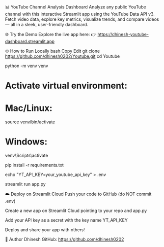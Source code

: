 📊 YouTube Channel Analysis Dashboard
Analyze any public YouTube channel with this interactive Streamlit app using the YouTube Data API v3.
Fetch video data, explore key metrics, visualize trends, and compare videos — all in a sleek, user-friendly dashboard.

🌐 Try the Demo
Explore the live app here:
👉 https://dhinesh-youtube-dashboard.streamlit.app

⚙️ How to Run Locally
bash
Copy
Edit
git clone https://github.com/dhinesh0202/Youtube.git
cd Youtube

python -m venv venv
# Activate virtual environment:
# Mac/Linux:
source venv/bin/activate
# Windows:
venv\Scripts\activate

pip install -r requirements.txt

echo "YT_API_KEY=your_youtube_api_key" > .env

streamlit run app.py

☁️ Deploy on Streamlit Cloud
Push your code to GitHub (do NOT commit .env)

Create a new app on Streamlit Cloud pointing to your repo and app.py

Add your API key as a secret with the key name YT_API_KEY

Deploy and share your app with others!

👤 Author
Dhinesh
GitHub: https://github.com/dhinesh0202
